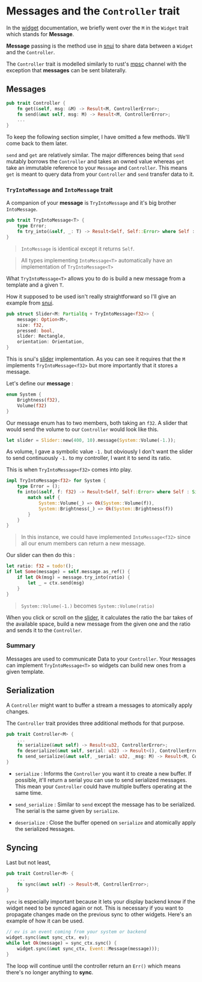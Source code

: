 # Messages and the `Controller` trait

In the [widget](./WIDGET.MD) documentation, we briefly went over the `M` in the `Widget` trait which stands for **Message**.

**Message** passing is the method use in [snui]() to share data between a `Widget` and the `Controller`.

The `Controller` trait is modelled similarly to rust's [mpsc](https://doc.rust-lang.org/std/sync/mpsc/index.html) channel with the exception that **messages** can be sent bilaterally.
 

## Messages

```rust
pub trait Controller {
    fn get(&self, msg: &M) -> Result<M, ControllerError>;
    fn send(&mut self, msg: M) -> Result<M, ControllerError>;
	...
}
```

To keep the following section simpler, I have omitted a few methods. We'll come back to them later.

`send` and `get` are relatively similar. The major differences being that `send` mutably borrows the `Controller` and takes an owned value whereas `get` take an immutable reference to your `Message` and `Controller`. This means `get` is meant to query data from your `Controller` and `send` transfer data to it.

### `TryIntoMessage` and `IntoMessage` trait

A companion of your **message** is `TryIntoMessage` and it's big brother `IntoMessage`.

```rust
pub trait TryIntoMessage<T> {
    type Error;
    fn try_into(&self, _: T) -> Result<Self, Self::Error> where Self : Sized;
}
```

> `IntoMessage` is identical except it returns `Self`.

> All types implementing `IntoMessage<T>` automatically have an implementation of `TryIntoMessage<T>`

What `TryIntoMessage<T>` allows you to do is build a new message from a template and a given `T`.

How it supposed to be used isn't really straightforward so I'll give an example from [snui]().

```rust
pub struct Slider<M: PartialEq + TryIntoMessage<f32>> {
    message: Option<M>,
    size: f32,
    pressed: bool,
    slider: Rectangle,
    orientation: Orientation,
}
```

This is snui's [slider](../src/widgets/slider.rs) implementation. As you can see it requires that the `M` implements `TryIntoMessage<f32>` but more importantly that it stores a message.

Let's define our **message** :
```rust
enum System {
	Brightness(f32),
	Volume(f32)
}
```

Our message enum has to two members, both taking an `f32`. A slider that would send the volume to our `Controller` would look like this.

```rust
let slider = Slider::new(400, 10).message(System::Volume(-1.));
```

As volume, I gave a symbolic value `-1.` but obviously I don't want the slider to send continuously `-1.` to my controller, I want it to send its ratio.

This is when `TryIntoMessage<f32>` comes into play.

```rust
impl TryIntoMessage<f32> for System {
	type Error = ();
	fn into(&self, f: f32) -> Result<Self, Self::Error> where Self : Sized {
		match self {
			System::Volume(_) => Ok(System::Volume(f)),
			System::Brightness(_) => Ok(System::Brightness(f))
		}
	}
}
```

> In this instance, we could have implemented `IntoMessage<f32>` since all our enum members can return a new message. 



Our slider can then do this :

```rust
let ratio: f32 = todo!();
if let Some(message) = self.message.as_ref() {
	if let Ok(msg) = message.try_into(ratio) {
		let _ = ctx.send(msg)
	}
}
``` 

> `System::Volume(-1.)` becomes `System::Volume(ratio)`

When you click or scroll on the [slider](../src/widgets/slider.rs), it calculates the ratio the bar takes of the available space, build a new message from the given one and the ratio and sends it to the `Controller`.

### Summary

Messages are used to communicate Data to your `Controller`.
Your `M`essages can implement `TryIntoMessage<T>` so widgets can build new ones from a given template.

## Serialization

A `Controller` might want to buffer a stream a messages to atomically apply changes.

The `Controller` trait provides three additional methods for that purpose.

```rust
pub trait Controller<M> {
	...
    fn serialize(&mut self) -> Result<u32, ControllerError>;
    fn deserialize(&mut self, serial: u32) -> Result<(), ControllerError>;
    fn send_serialize(&mut self, _serial: u32, _msg: M) -> Result<M, ControllerError>;
}
```

- `serialize` : Informs the `Controller` you want it to create a new buffer. If possible, it'll return a serial you can use to send serialized messages. This mean your `Controller` could have multiple buffers operating at the same time. 

- `send_serialize` : Similar to `send` except the message has to be serialized. The serial is the same given by `serialize`.

- `deserialize` : Close the buffer opened on `serialize` and atomically apply the serialized `M`essages.


## Syncing

Last but not least,
```rust
pub trait Controller<M> {
	...
    fn sync(&mut self) -> Result<M, ControllerError>;
}
```

`sync` is especially important because it lets your display backend know if the widget need to be synced again or not. This is necessary if you want to propagate changes made on the previous sync to other widgets. Here's an example of how it can be used.

```rust
// ev is an event coming from your system or backend
widget.sync(&mut sync_ctx, ev);
while let Ok(message) = sync_ctx.sync() {
	widget.sync(&mut sync_ctx, Event::Message(message)));
}
```

The loop will continue until the controller return an `Err()` which means there's no longer anything to **sync**.



